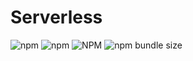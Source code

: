 # Serverless

![npm](https://img.shields.io/npm/dm/@juniyadi/serverless)
![npm](https://img.shields.io/npm/v/@juniyadi/serverless)
![NPM](https://img.shields.io/npm/l/@juniyadi/serverless)
![npm bundle size](https://img.shields.io/bundlephobia/min/@juniyadi/serverless)
